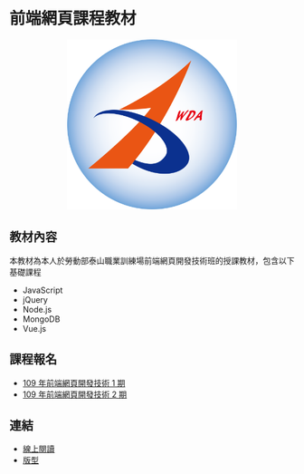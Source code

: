 # 前端網頁課程教材  
<p align="center">
  <img height="300" src="./docs/.vuepress/public/hero.png">
</p>

## 教材內容
本教材為本人於勞動部泰山職業訓練場前端網頁開發技術班的授課教材，包含以下基礎課程  
- JavaScript
- jQuery
- Node.js
- MongoDB
- Vue.js

## 課程報名
- [109 年前端網頁開發技術 1 期](https://www.taiwanjobs.gov.tw/Internet/index/CourseQuery_detail.aspx?oid=123183)
- [109 年前端網頁開發技術 2 期](https://www.taiwanjobs.gov.tw/Internet/index/CourseQuery_detail.aspx?oid=123184)

## 連結
- [線上閱讀](https://rogeraabbccdd.github.io/F2E-book/)
- [版型](https://github.com/rogeraabbccdd/vuepress-theme-reco)
